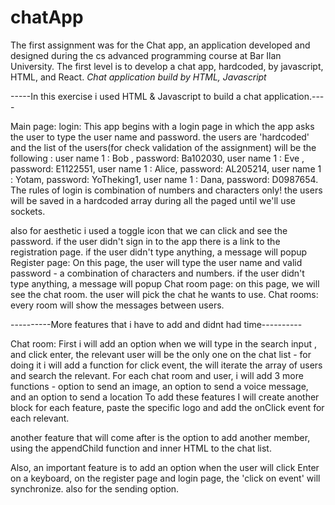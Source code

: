# chatApp

The first assignment was for the Chat app, an application developed and designed during the cs advanced programming course at Bar Ilan University.
The first level is to develop a chat app, hardcoded, by javascript, HTML, and React.
*Chat application build by HTML, Javascript* 
 
 -----In this exercise i used HTML & Javascript to build a chat application.----
 
Main page: login:
This app begins with a login page in which the app asks the user to type the user name and password. the users are 'hardcoded' and the list of the users(for check validation of the assignment) will be the following :
user name 1 : Bob , password: Ba102030,
user name 1 : Eve , password: E1122551,
user name 1 : Alice, password: AL205214,
user name 1 : Yotam, password: YoTheking1,
user name 1 : Dana, password: D0987654.
The rules of login is combination of numbers and characters only!
the users will be saved in a hardcoded array during all the paged until we'll use sockets.

also for aesthetic i used a toggle icon that we can click and see the password.
if the user didn't sign in to the app there is a link to the registration page.
if the user didn't type anything, a message will popup
Register page:
On this page, the user will type the user name and valid password - a combination of characters and numbers.
if the user didn't type anything, a message will popup
Chat room page:
on this page, we will see the chat room. the user will pick the chat he wants to use.
Chat rooms:
every room will show the messages between users.


----------More features that i have to add and didnt had time----------

 Chat room:
 First i will add an option when we will type in  the search input , and click enter, the relevant user will be the only one on the chat list - for doing it i will add a function for click event, the will iterate the array of users and search the relevant.
 For each chat room and user, i will add 3 more functions - option to send an image, an option to send a voice message, and an option to send a location
 To add these features I will create another block for each feature, paste the specific logo and add the onClick event for each relevant.
 
 another feature that will come after is the option to add another member, using the appendChild function and inner HTML to the chat list.
 
Also, an important feature is to add an option when the user will click Enter on a keyboard, on the register page and login page, the 'click on event' will synchronize.
also for the sending option.
